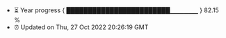 - ⏳ Year progress { ████████████████████████▁▁▁▁▁▁ } 82.15 %
- ⏰ Updated on Thu, 27 Oct 2022 20:26:19 GMT

